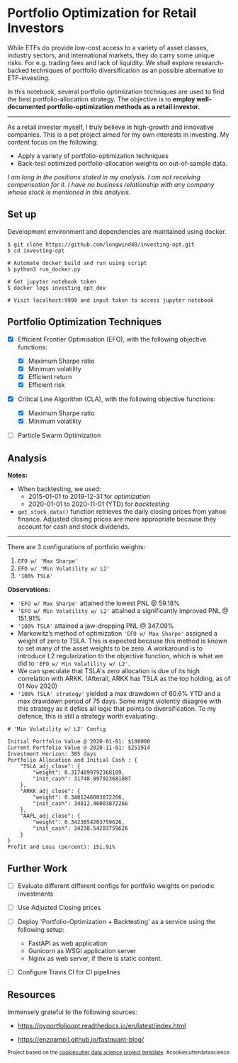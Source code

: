 Portfolio Optimization for Retail Investors
==============================

While ETFs do provide low-cost access to a variety of asset classes, industry sectors, and international markets, they do carry some unique risks.  For e.g. trading fees and lack of liquidity. We shall explore  research-backed techniques of portfolio diversification as an possible  alternative to ETF-investing.

In this notebook, several portfolio optimization techniques are used  to find the best portfolio-allocation strategy. The objective is to **employ well-documented portfolio-optimization methods as a retail investor.**

---

As a retail investor myself, I truly believe in high-growth and innovative companies. This is a pet project aimed for my own interests in investing. My content focus on the following:

- Apply a variety of portfolio-optimization techniques
- Back-test optimized portfolio-allocation weights on out-of-sample data.

*I am long in the positions stated in my analysis. I am not receiving compensation for it. I have no business relationship with any company whose stock is mentioned in this analysis.*



## Set up

Development environment and dependencies are maintained using docker.  

```shell
$ git clone https://github.com/longwind48/investing-opt.git
$ cd investing-opt

# Automate docker build and run using script
$ python3 run_docker.py

# Get jupyter notebook token
$ docker logs investing_opt_dev

# Visit localhost:9999 and input token to access jupyter notebook

```



## Portfolio Optimization Techniques

- [x] Efficient Frontier Optimisation (EFO), with the following objective functions:
  - [x] Maximum Sharpe ratio
  - [x] Minimum volatility
  - [x] Efficient return
  - [x] Efficient risk
- [x] Critical Line Algorithm (CLA), with the following objective functions:
  - [x] Maximum Sharpe ratio
  - [x] Minimum volatility
- [ ] Particle Swarm Optimization



## Analysis

**Notes:**

- When backtesting, we used:
  - 2015-01-01 to 2019-12-31 for *optimization*
  - 2020-01-01 to 2020-11-01 (YTD) for *backtesting*
- `get_stock_data()` function retrieves the daily closing prices from yahoo finance. Adjusted closing prices are more appropriate because they account for cash and stock dividends.

---

There are 3 configurations of portfolio weights:

1. `EFO w/ 'Max Sharpe'`
2. `EFO w/ 'Min Volatility w/ L2'`
3. `'100% TSLA'`



**Observations:**

- `'EFO w/ Max Sharpe'` attained the lowest PNL @ 59.18%
- `'EFO w/ Min Volatility w/ L2'` attained a significantly improved PNL @ 151.91%
- `'100% TSLA'` attained a jaw-dropping PNL @ 347.09%
- Markowitz’s method of optimization `'EFO w/ Max Sharpe'` assigned a weight of zero to TSLA. This is expected because this method is known to set many of the asset weights to be zero. A workaround is to introduce L2 regularization to the objective function, which is what we did to `'EFO w/ Min Volatility w/ L2'`.
- We can speculate that TSLA's zero allocation is due of its high correlation with ARKK. (Afterall, ARKK has TSLA as the top holding, as of 01 Nov 2020)
- `'100% TSLA' strategy'` yielded a max drawdown of 60.6% YTD and a max drawdown period of 75 days. Some might violently disagree with this strategy as it defies all logic that points to diversification. To my defence, this is still a strategy worth evaluating.

 

```
# 'Min Volatility w/ L2' Config

Initial Portfolio Value @ 2020-01-01: $100000
Current Portfolio Value @ 2020-11-01: $251914
Investment Horizon: 305 days
Portfolio Allocation and Initial Cash : {
    "TSLA_adj_close": {
        "weight": 0.3174899792368109,
        "init_cash": 31748.997923681087
    },
    "ARKK_adj_close": {
        "weight": 0.3401246003872266,
        "init_cash": 34012.46003872266
    },
    "AAPL_adj_close": {
        "weight": 0.3423854203759626,
        "init_cash": 34238.54203759626
    }
}
Profit and Loss (percent): 151.91%
```



## Further Work

- [ ] Evaluate different different configs for portfolio weights on periodic investments
- [ ] Use Adjusted Closing prices
- [ ] Deploy 'Portfolio-Optimization + Backtesting' as a service using the following setup:
  - FastAPI as web application
  - Gunicorn as WSGI application server
  - Nginx as web server, if there is static content.
- [ ] Configure Travis CI for CI pipelines



## Resources

Immensely grateful to the following sources:

- https://pyportfolioopt.readthedocs.io/en/latest/index.html

- https://enzoampil.github.io/fastquant-blog/

<p><small>Project based on the <a target="_blank" href="https://drivendata.github.io/cookiecutter-data-science/">cookiecutter data science project template</a>. #cookiecutterdatascience</small></p>
